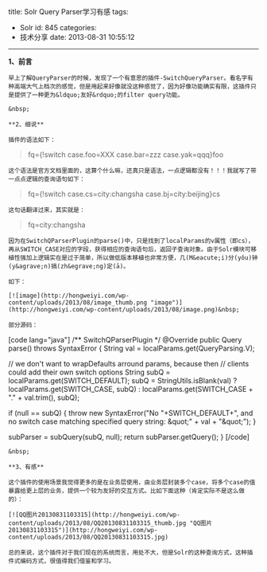 title: Solr Query Parser学习有感
tags:
  - Solr
id: 845
categories:
  - 技术分享
date: 2013-08-31 10:55:12
---

**1、前言**

	早上了解QueryParser的时候，发现了一个有意思的插件-SwitchQueryParser。看名字有种高端大气上档次的感觉，但是用起来好像就没这种感觉了，因为好像功能确实有限，这插件只是提供了一种更为&ldquo;友好&rdquo;的filter query功能。

<!--more-->

	&nbsp;

	**2、细说**

	插件的语法如下：

> fq={!switch case.foo=XXX case.bar=zzz case.yak=qqq}foo

	这个语法是官方文档里面的，这算个什么嘛，还真只是语法，一点逻辑都没有！！！我就写了带一点点逻辑的查询语句如下：

> fq={!switch case.cs=city:changsha case.bj=city:beijing}cs

	这句话翻译过来，其实就是：

> fq=city:changsha

	因为在SwitchQParserPlugin的parse()中，只是找到了localParams的v属性（即cs），再从SWITCH_CASE对应的字段，获得相应的查询语句后，返回子查询对象。由于Solr模块可移植性强加上逻辑实在是过于简单，所以做低版本移植也非常方便，几(M&eacute;i)分(yǒu)钟(y&agrave;n)搞(zh&egrave;ng)定(ā)。

	如下：

	[![image](http://hongweiyi.com/wp-content/uploads/2013/08/image_thumb.png "image")](http://hongweiyi.com/wp-content/uploads/2013/08/image.png)&nbsp;

	部分源码：

[code lang="java"]
/** SwitchQParserPlugin */
@Override
public Query parse() throws SyntaxError {
  String val = localParams.get(QueryParsing.V);

  // we don't want to wrapDefaults arround params, because then 
  // clients could add their own switch options 
  String subQ = localParams.get(SWITCH_DEFAULT);
  subQ = StringUtils.isBlank(val)
    ? localParams.get(SWITCH_CASE, subQ)
    : localParams.get(SWITCH_CASE + &quot;.&quot; + val.trim(), subQ);

  if (null == subQ) {
    throw new SyntaxError(&quot;No &quot;+SWITCH_DEFAULT+&quot;, and no switch case matching specified query string: \&quot;&quot; + val + &quot;\&quot;&quot;);
  }

  subParser = subQuery(subQ, null);
  return subParser.getQuery();
}
[/code]

	&nbsp;

	**3、有感**

	这个插件的使用场景我觉得更多的是在业务层使用，由业务层封装多个case，将多个case的值暴露给更上层的业务，提供一个较为友好的交互方式。比如下面这种（肯定实际不是这么做的）：

	[![QQ图片20130831103315](http://hongweiyi.com/wp-content/uploads/2013/08/QQ20130831103315_thumb.jpg "QQ图片20130831103315")](http://hongweiyi.com/wp-content/uploads/2013/08/QQ20130831103315.jpg)

	总的来说，这个插件对于我们现在的系统而言，用处不大，但是Solr的这种查询方式，这种插件式编码方式，很值得我们借鉴和学习。
